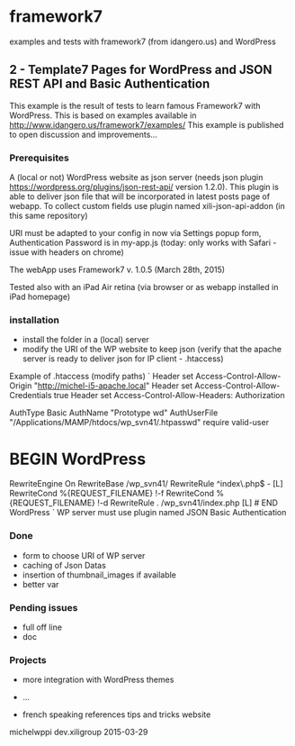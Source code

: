 # framework7
examples and tests with framework7 (from idangero.us) and WordPress

## 2 - Template7 Pages for WordPress and JSON REST API and Basic Authentication

This example is the result of tests to learn famous Framework7 with WordPress.
This is based on examples available in http://www.idangero.us/framework7/examples/
This example is published to open discussion and improvements...

### Prerequisites

A (local or not) WordPress website as json server (needs json plugin https://wordpress.org/plugins/json-rest-api/ version 1.2.0).
This plugin is able to deliver json file that will be incorporated in latest posts page of webapp.
To collect custom fields use plugin named xili-json-api-addon (in this same repository)

URI must be adapted to your config in now via Settings popup form, Authentication Password is in my-app.js  (today: only works with Safari - issue with headers on chrome)

The webApp uses Framework7 v. 1.0.5 (March 28th, 2015)

Tested also with an iPad Air retina (via browser or as webapp installed in iPad homepage)

### installation

- install the folder in a (local) server
- modify the URI of the WP website to keep json (verify that the apache server is ready to deliver json for IP client - .htaccess)

Example of .htaccess (modify paths)
`
Header set Access-Control-Allow-Origin "http://michel-i5-apache.local"
Header set Access-Control-Allow-Credentials true
Header set Access-Control-Allow-Headers: Authorization

AuthType Basic
AuthName "Prototype wd"
AuthUserFile "/Applications/MAMP/htdocs/wp_svn41/.htpasswd"
require valid-user

# BEGIN WordPress
<IfModule mod_rewrite.c>
RewriteEngine On
RewriteBase /wp_svn41/
RewriteRule ^index\.php$ - [L]
RewriteCond %{REQUEST_FILENAME} !-f
RewriteCond %{REQUEST_FILENAME} !-d
RewriteRule . /wp_svn41/index.php [L]
</IfModule>
# END WordPress
`
WP server must use plugin named JSON Basic Authentication

### Done

- form to choose URI of WP server
- caching of Json Datas
- insertion of thumbnail_images if available
- better var

### Pending issues

- full off line
- doc

### Projects

- more integration with WordPress themes
- ...

- french speaking references tips and tricks website

michelwppi dev.xiligroup 2015-03-29